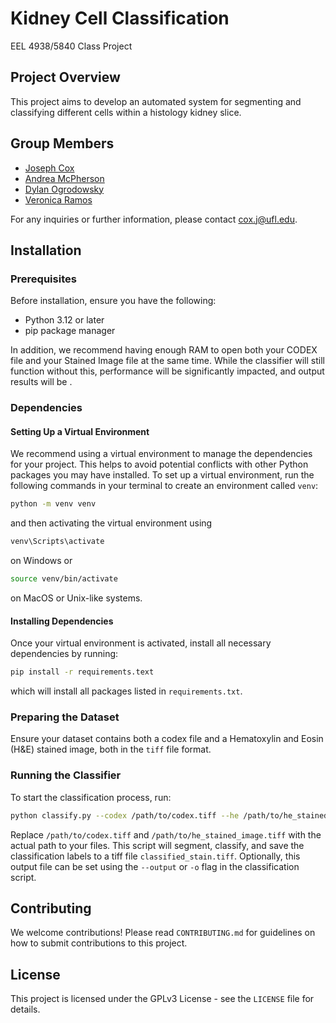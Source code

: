 # Kidney Cell Classification
EEL 4938/5840 Class Project

## Project Overview
This project aims to develop an automated system for segmenting and classifying different cells within a histology 
kidney slice. 

## Group Members

- [Joseph Cox](#https://github.com/coxjoseph)
- [Andrea McPherson](#https://github.com/andreamm3)
- [Dylan Ogrodowsky](#https://github.com/)
- [Veronica Ramos](#https://github.com/VeronicaR-UF)

For any inquiries or further information, please contact [cox.j@ufl.edu](mailto:cox.j@ufl.edu).

## Installation

### Prerequisites
Before installation, ensure you have the following:
- Python 3.12 or later
- pip package manager

In addition, we recommend having enough RAM to open both your CODEX file and your Stained Image file
at the same time. While the classifier will still function without this, performance will be significantly
impacted, and output results will be . 

### Dependencies
#### Setting Up a Virtual Environment

We recommend using a virtual environment to manage the dependencies for your project. This helps to avoid potential 
conflicts with other Python packages you may have installed. To set up a virtual environment, run the following 
commands in your terminal to create an environment called `venv`:

```bash
python -m venv venv
```

and then activating the virtual environment using 
```ps1
venv\Scripts\activate
```
on Windows or 

```bash
source venv/bin/activate
```

on MacOS or Unix-like systems. 

#### Installing Dependencies

Once your virtual environment is activated, install all necessary dependencies by running:
```bash
pip install -r requirements.text
```
which will install all packages listed in `requirements.txt`.

### Preparing the Dataset
Ensure your dataset contains both a codex file and a Hematoxylin and Eosin (H&E) stained image, both in the `tiff` file 
format. 

### Running the Classifier
To start the classification process, run:

```bash
python classify.py --codex /path/to/codex.tiff --he /path/to/he_stained_image.tiff
```

Replace `/path/to/codex.tiff` and `/path/to/he_stained_image.tiff` with the actual path to your files. This script will 
segment, classify, and save the classification labels to a tiff file `classified_stain.tiff`. Optionally, this output
file can be set using the `--output` or `-o` flag in the classification script.

## Contributing
We welcome contributions! Please read `CONTRIBUTING.md` for guidelines on how to submit contributions to this project.

## License
This project is licensed under the GPLv3 License - see the `LICENSE` file for details.

